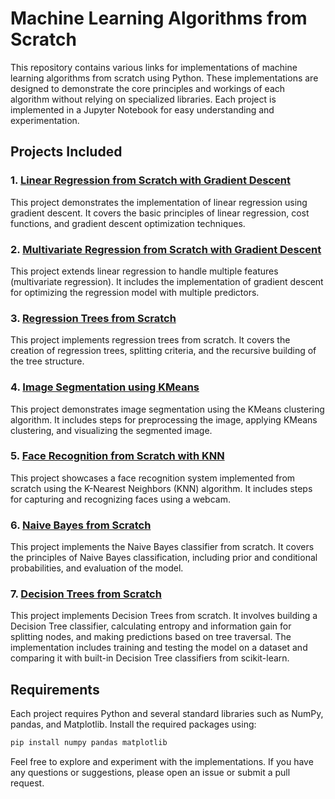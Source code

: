 

# Machine Learning Algorithms from Scratch

This repository contains various links for implementations of machine learning algorithms from scratch using Python. These implementations are designed to demonstrate the core principles and workings of each algorithm without relying on specialized libraries. Each project is implemented in a Jupyter Notebook for easy understanding and experimentation.

## Projects Included

### 1. [Linear Regression from Scratch with Gradient Descent](https://github.com/xgagandeep/Linear-Regression-from-scratch-with-gradient-descent)
This project demonstrates the implementation of linear regression using gradient descent. It covers the basic principles of linear regression, cost functions, and gradient descent optimization techniques.

### 2. [Multivariate Regression from Scratch with Gradient Descent](https://github.com/xgagandeep/Multivariate-Regression-from-scratch-with-Gradient-descent)
This project extends linear regression to handle multiple features (multivariate regression). It includes the implementation of gradient descent for optimizing the regression model with multiple predictors.

### 3. [Regression Trees from Scratch](https://github.com/xgagandeep/Regression-Trees-from-Scratch)
This project implements regression trees from scratch. It covers the creation of regression trees, splitting criteria, and the recursive building of the tree structure.

### 4. [Image Segmentation using KMeans](https://github.com/xgagandeep/Image-Segmentation-using-kmeans)
This project demonstrates image segmentation using the KMeans clustering algorithm. It includes steps for preprocessing the image, applying KMeans clustering, and visualizing the segmented image.

### 5. [Face Recognition from Scratch with KNN](https://github.com/xgagandeep/Face-Recognition-from-Scratch-with-knn)
This project showcases a face recognition system implemented from scratch using the K-Nearest Neighbors (KNN) algorithm. It includes steps for capturing and recognizing faces using a webcam.

### 6. [Naive Bayes from Scratch](https://github.com/xgagandeep/Naive-Bayes-from-Scratch)
This project implements the Naive Bayes classifier from scratch. It covers the principles of Naive Bayes classification, including prior and conditional probabilities, and evaluation of the model.

### 7. [Decision Trees from Scratch](https://github.com/xgagandeep/Decision-Trees-from-Scratch)
This project implements Decision Trees from scratch. It involves building a Decision Tree classifier, calculating entropy and information gain for splitting nodes, and making predictions based on tree traversal. The implementation includes training and testing the model on a dataset and comparing it with built-in Decision Tree classifiers from scikit-learn.

## Requirements

Each project requires Python and several standard libraries such as NumPy, pandas, and Matplotlib. Install the required packages using:
```bash
pip install numpy pandas matplotlib
```

Feel free to explore and experiment with the implementations. If you have any questions or suggestions, please open an issue or submit a pull request.

